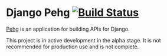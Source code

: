 # Django Pehg [![Build Status](https://travis-ci.org/Rediker-Software/pehg.png)](https://travis-ci.org/Rediker-Software/pehg)

[Pehg](https://django-pehg.readthedocs.org/en/latest/started.html) is an application for building APIs for Django.

This project is in active development in the alpha stage.  It is not recommended for production use and is not complete.
